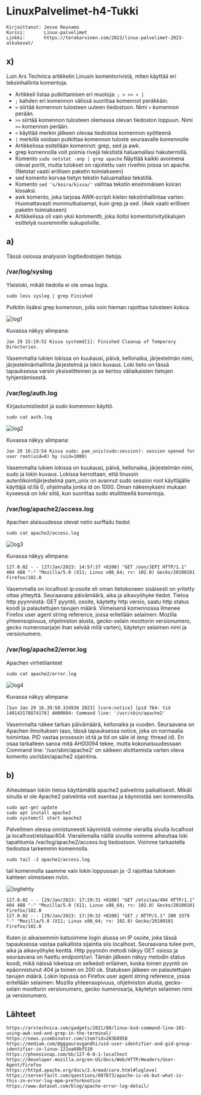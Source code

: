 # LinuxPalvelimet-h4-Tukki
    Kirjoittanut: Jesse Reunamo
    Kurssi:       Linux-palvelimet
    Linkki:       https://terokarvinen.com/2023/linux-palvelimet-2023-alkukevat/

## x)
Luin Ars Technica artikkelin Linuxin komentorivistä, miten käyttää eri teksinhallinta komentoja.

- Artikkeli listaa putkittamisen eri muotoja: `; > >> < |`
- `;` kahden eri komennon välissä suorittaa komennot peräkkäin.
- `>` siirtää komennon tulosteen uuteen tiedostoon. Nimi `>` komennon perään.
- `>>` siirtää komennon tulosteen olemassa olevan tiedoston loppuun. Nimi `>>` komennon perään.
- `<` käyttää merkin jälkeen olevaa tiedostoa komennon syötteenä
- `|` merkillä voidaan putkittaa komennon tuloste seuraavalle komennolle
- Artikkelissa esitellään komennot: grep, sed ja awk.
- grep komennolla voit poimia rivejä tekstistä haluamallasi hakutermillä.
- Komento `sudo netstat -anp | grep apache` Näyttää kaikki avoimena olevat portit, mutta tulokset on rajoitettu vain riveihin joissa on apache. (Netstat vaatii erillisen paketin toimiakseen)
- sed komento korvaa tietyn tekstin haluamallasi tekstillä. 
- Komento `sed 's/koira/kissa/'` vaihtaa tekstin ensimmäisen koiran kissaksi.
- awk komento, joka tarjoaa AWK-scripti kielen tekstinhallintaa varten. Huomattavasti monimutkaisempi, kuin grep ja sed. (Awk vaatii erillisen paketin toimiakseen)
- Artikkelissa oli vain yksi kommentti, joka iloitsi komentorivityökalujen esittelyä nuoremmille sukupolville. 

## a)
Tässä osiossa analysoin logitiedostojen tietoja.

### /var/log/syslog
Yleisloki, mikäli tiedolla ei ole omaa logia.

    sudo less syslog | grep Finished
    
Putkitin lisäksi grep komennon, jolla voin hieman rajoittaa tulosteen kokoa. 

![log1](https://user-images.githubusercontent.com/112503770/215336218-cadee3c5-3fb8-4133-b89d-ad29aac387ec.png)

Kuvassa näkyy alimpana:

    Jan 29 15:19:52 Kissa systemd[1]: Finished Cleanup of Temporary Directories.
    
Vasemmalta lukien lokissa on kuukausi, päivä, kellonaika, järjestelmän nimi, järjestelmänhallinta järjestelmä ja lokin kuvaus. Loki tieto on tässä tapauksessa varsin yksiselitteinen ja se kertoo väliaikaisten tietojen tyhjentämisestä.

### /var/log/auth.log
Kirjautumistiedot ja sudo komennon käyttö.

    sudo cat auth.log

![log2](https://user-images.githubusercontent.com/112503770/215336230-108c66b5-9e74-4aed-838f-fad55f799757.png)

Kuvassa näkyy alimpana:

    Jan 29 16:23:54 Kissa sudo: pam_unix(sudo:session): session opened for user root(uid=0) by (uid=1000)
    
Vasemmalta lukien lokissa on kuukausi, päivä, kellonaika, järjestelmän nimi, sudo ja lokin kuvaus. Lokissa kerrottaan, että linuxsin autentikointijärjestelmä pam_unix on avannut sudo session root käyttäjälle käyttäjä id:llä 0, ohjelmalla jonka id on 1000. Oman näkemykseni mukaan kyseessä on loki siitä, kun suorittaa sudo etuliitteellä komentoja.

### /var/log/apache2/access.log
Apachen alaisuudessa olevat netin surffailu tiedot

    sudo cat apache2/access.log
    
![log3](https://user-images.githubusercontent.com/112503770/215336249-2709e451-d3df-46ec-93e9-9d02ecb927a4.png)


Kuvassa näkyy alimpana:

    127.0.02 - - [27/Jan/2023: 14:57:37 +0200] "GET /oon/JEPI HTTP/1.1" 404 488 "-" "Mozilla/5.0 (X11; Linux x86_64; rv: 102.0) Gecko/20100101 Firefox/102.0
    
Vasemmalla on localhost ip:osoite eli oman tietokoneen sisäisesti on yritetty ottaa yhteyttä. Seuraavana päivämäärä, aika ja aikavyöhyke tiedot. Tietoa http pyynnöstä: GET pyyntö, osoite, käytetty http versio, saatu http status koodi ja palautettujen tavujen määrä. Viimeisenä komennossa ilmenee Firefox user agent string reference, jossa eritellään selaimen: Mozilla yhteensopivuus, ohjelmiston alusta, gecko-selain moottorin versionumero, gecko numerosarja(ei ihan selvää mitä varten), käytetyn selaimen nimi ja versionumero. 

### /var/log/apache2/error.log
Apachen virhetilanteet

    sudo cat apache2/error.log
    
![log4](https://user-images.githubusercontent.com/112503770/215336259-7a24333d-2ec0-4402-b5ce-df322215d77d.png)


Kuvassa näkyy alimpana:

    [Sun Jan 29 16.39:50.334936 2023] [core:notice] [pid 764: tid 140143178874176] AH00094: Command line: '/usr/sbin/apache2'

Vasemmalta näkee tarkan päivämäärä, kellonaika ja vuoden. Seuraavana on Apachen ilmoituksen taso, tässä tapauksessa notice, joka on normaalia toimintaa. PID vastaa prosessin id:tä ja tid on säie id (eng: thread id). En osaa tarkalleen sanoa mitä AH00094 tekee, mutta kokonaisuudessaan Command line: '/usr/sbin/apache2' on säikeen aloittamista varten oleva komento usr/sbin/apache2 sijaintina.

## b)
Aiheutetaan lokiin tietoa käyttämällä apache2 palvelinta paikallisesti. Mikäli sinulla ei ole Apache2 palvelinta voit asentaa ja käynnistää sen komennoilla.

    sudo apt-get update
    sudo apt install apache2
    sudo systemctl start apache2
    
Palvelimen olessa onnistuneesti käynnistä voimme vierailla sivulla localhost ja localhost/etsitaa/404. Vierailemalla näillä sivuilla voimme aiheuttaa loki tapahtumia /var/log/apache2/access.log tiedostoon. Voimme tarkastella tiedostoa tarkemmin komennolla.

    sudo tail -2 apache2/access.log

tail komennolla saamme vain lokin loppuosan ja -2 rajoittaa tuloksen kahteen viimeiseen riviin.

![logitehty](https://user-images.githubusercontent.com/112503770/215338718-e0ff46b0-7e81-4d02-8dcf-e13e171f59a6.png)



    127.0.02 - - [29/Jan/2023: 17:29:31 +0200] "GET /etsitaa/404 HTTP/1.1" 404 488 "-" "Mozilla/5.0 (X11; Linux x86_64; rv: 102.0) Gecko/20100101 Firefox/102.0
    127.0.02 - - [29/Jan/2023: 17:29:32 +0200] "GET / HTTP/1.1" 200 3379 "-" "Mozilla/5.0 (X11; Linux x86_64; rv: 102.0) Gecko/20100101 Firefox/102.0

Kuten jo aikaisemmin katsoimme login alussa on IP osoite, joka tässä tapauksessa vastaa paikallista sijaintia siis localhost. Seuraavana tulee pvm, aika ja aikavyöhyke kenttä. Http pyynnön metodi näkyy GET osioss ja seuraavana on haettu endpoint/url. Tämän jälkeen näkyy metodin status koodi, mikä näissä lokeissa on selkeästi erilainen, koska toinen pyyntö on epäonnistunut 404 ja toinen on 200 ok. Statuksen jälkeen on palautettujen tavujen määrä. Lokin lopussa on Firefox user agent string reference, jossa eritellään selaimen: Mozilla yhteensopivuus, ohjelmiston alusta, gecko-selain moottorin versionumero, gecko numerosarja, käytetyn selaimen nimi ja versionumero. 


## Lähteet

    https://arstechnica.com/gadgets/2021/08/linux-bsd-command-line-101-using-awk-sed-and-grep-in-the-terminal/
    https://news.ycombinator.com/item?id=28368958
    https://medium.com/@gggauravgandhi/uid-user-identifier-and-gid-group-identifier-in-linux-121ea68bf510
    https://phoenixnap.com/kb/127-0-0-1-localhost
    https://developer.mozilla.org/en-US/docs/Web/HTTP/Headers/User-Agent/Firefox
    https://httpd.apache.org/docs/2.4/mod/core.html#loglevel
    https://serverfault.com/questions/607873/apache-is-ok-but-what-is-this-in-error-log-mpm-preforknotice
    https://www.dataset.com/blog/apache-error-log-detail/

